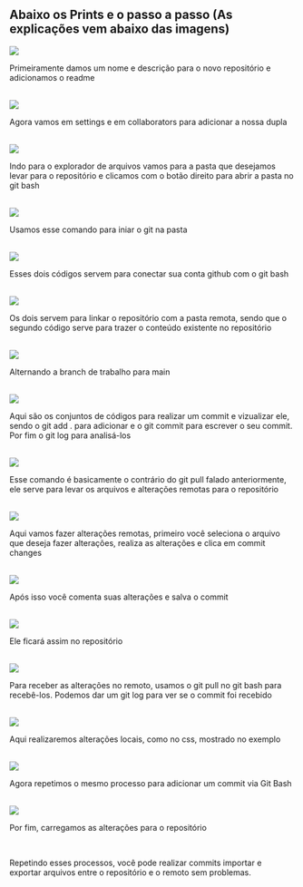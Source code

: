 <h2>Abaixo os Prints e o passo a passo (As explicações vem abaixo das imagens)</h2>

<img src="img/01.png">

<p>Primeiramente damos um nome e descrição para o novo repositório e adicionamos o readme</p><br>

<img src="img/02.png">

<p>Agora vamos em settings e em collaborators para adicionar a nossa dupla</p><br>

<img src="img/03.png">

<p>Indo para o explorador de arquivos vamos para a pasta que desejamos levar para o repositório e clicamos com o botão direito para abrir a pasta no git bash</p><br>

<img src="img/04.png">

<p>Usamos esse comando para iniar o git na pasta</p><br>

<img src="img/05.png">

<p>Esses dois códigos servem para conectar sua conta github com o git bash</p><br>

<img src="img/06.png">

<p>Os dois servem para linkar o repositório com a pasta remota, sendo que o segundo código serve para trazer o conteúdo existente no repositório</p><br>

<img src="img/07.png">

<p>Alternando a branch de trabalho para main</p><br>

<img src="img/08.png">

<p>Aqui são os conjuntos de códigos para realizar um commit e vizualizar ele, sendo o git add . para adicionar e o git commit para escrever o seu commit. Por fim o git log para analisá-los</p><br>

<img src="img/09.png">

<p>Esse comando é basicamente o contrário do git pull falado anteriormente, ele serve para levar os arquivos e alterações remotas para o repositório</p><br>

<img src="img/10.png">

<p>Aqui vamos fazer alterações remotas, primeiro você seleciona o arquivo que deseja fazer alterações, realiza as alterações e clica em commit changes</p><br>

<img src="img/11.png">

<p>Após isso você comenta suas alterações e salva o commit</p><br>

<img src="img/12.png">

<p>Ele ficará assim no repositório</p><br>

<img src="img/13.png">

<p>Para receber as alterações no remoto, usamos o git pull no git bash para recebê-los. Podemos dar um git log para ver se o commit foi recebido</p><br>

<img src="img/14.png">

<p>Aqui realizaremos alterações locais, como no css, mostrado no exemplo</p><br>

<img src="img/15.png">

<p>Agora repetimos o mesmo processo para adicionar um commit via Git Bash</p><br>

<img src="img/16.png">

<p>Por fim, carregamos as alterações para o repositório</p><br>

<p>Repetindo esses processos, você pode realizar commits importar e exportar arquivos entre o repositório e o remoto sem problemas.</p>
